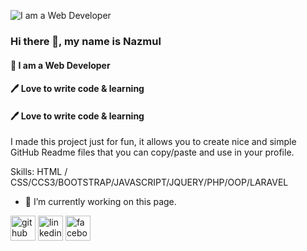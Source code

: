 ![I am a Web Developer ](gif3.gif)

### Hi there 👋, my name is Nazmul
#### 👑 I am a Web Developer
#### 🖊️ Love to write code & learning
#### 🖊️ Love to write code & learning

I made this project just for fun, it allows you to create nice and simple GitHub Readme files that you can copy/paste and use in your profile.

Skills:  HTML / CSS/CCS3/BOOTSTRAP/JAVASCRIPT/JQUERY/PHP/OOP/LARAVEL

- 🔭 I’m currently working on this page. 


[<img src='https://cdn.jsdelivr.net/npm/simple-icons@3.0.1/icons/github.svg' alt='github' height='40'>](https://github.com/nazmulnazmul)  [<img src='https://cdn.jsdelivr.net/npm/simple-icons@3.0.1/icons/linkedin.svg' alt='linkedin' height='40'>](https://www.linkedin.com/in/mdnazmul1998/)  [<img src='https://cdn.jsdelivr.net/npm/simple-icons@3.0.1/icons/facebook.svg' alt='facebook' height='40'>](https://www.facebook.com/nazmul.nahid998)  

